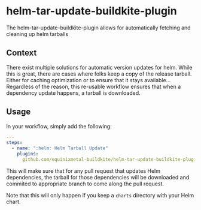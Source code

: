 # helm-tar-update-buildkite-plugin

The helm-tar-update-buildkite-plugin allows for automatically fetching and cleaning up helm tarballs

## Context

There exist multiple solutions for automatic version updates for helm.
While this is great, there are cases where folks keep a copy of the
release tarball. Either for caching optimization or to ensure that
it stays available... Regardless of the reason, this re-usable workflow
ensures that when a dependency update happens, a tarball is downloaded.

## Usage

In your workflow, simply add the following:

```yaml
---
steps:
  - name: ":helm: Helm Tarball Update"
    plugins:
      github.com/equinixmetal-buildkite/helm-tar-update-buildkite-plugin#v0.0.1: {}
```

This will make sure that for any pull request that updates Helm dependencies,
the tarball for those dependencies will be downloaded and commited to appropriate
branch to come along the pull request.

Note that this will only happen if you keep a `charts` directory with your Helm
chart.
